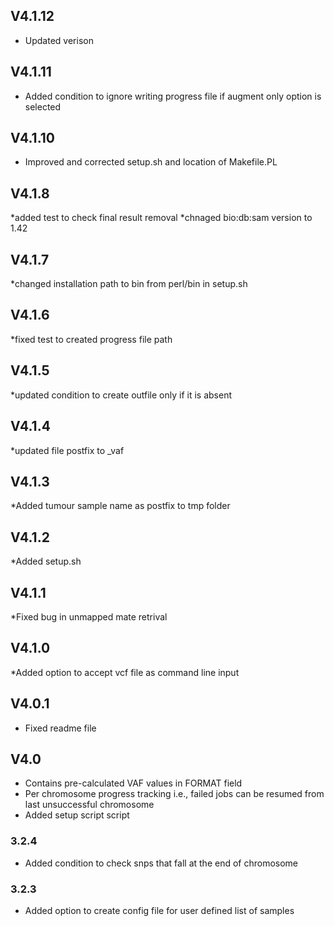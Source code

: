 ## V4.1.12 ########
* Updated verison
## V4.1.11 ########
* Added condition to ignore writing progress file if augment only option is selected
## V4.1.10 ########
* Improved and corrected setup.sh and location of Makefile.PL
## V4.1.8 ########
*added test to check final result removal 
*chnaged bio:db:sam version to 1.42
## V4.1.7 ########
*changed installation path to bin from perl/bin in setup.sh
## V4.1.6 ########
*fixed test to created progress file path
## V4.1.5 ########
*updated condition to create outfile only if it is absent
## V4.1.4 ########
*updated file postfix to <varinat>_vaf
## V4.1.3 ########
*Added tumour sample name as postfix to tmp folder 
## V4.1.2 ########
*Added setup.sh
## V4.1.1 ########
*Fixed bug in unmapped mate retrival
## V4.1.0 ########
*Added option to accept vcf file as command line input
## V4.0.1 ########
* Fixed readme file
## V4.0 ########
* Contains pre-calculated VAF values in FORMAT field
* Per chromosome progress tracking i.e., failed jobs can be resumed from last unsuccessful chromosome
* Added setup script script
### 3.2.4 ########
* Added condition to check snps that fall at the end of chromosome
### 3.2.3 ########
*	Added option to create config file for user defined list of samples
